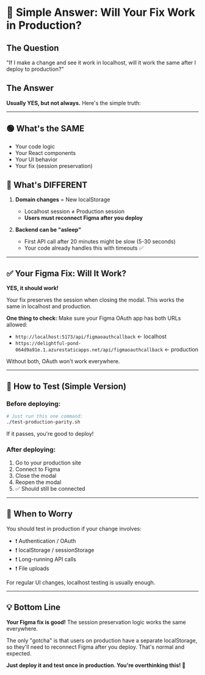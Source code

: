 # 🎯 Simple Answer: Will Your Fix Work in Production?

## The Question

"If I make a change and see it work in localhost, will it work the same after I deploy to production?"

## The Answer

**Usually YES, but not always.** Here's the simple truth:

---

## 🟢 What's the SAME

- Your code logic
- Your React components
- Your UI behavior
- Your fix (session preservation)

## 🔴 What's DIFFERENT

1. **Domain changes** = New localStorage

   - Localhost session ≠ Production session
   - **Users must reconnect Figma after you deploy**

2. **Backend can be "asleep"**
   - First API call after 20 minutes might be slow (5-30 seconds)
   - Your code already handles this with timeouts ✅

---

## ✅ Your Figma Fix: Will It Work?

**YES, it should work!**

Your fix preserves the session when closing the modal. This works the same in localhost and production.

**One thing to check:**
Make sure your Figma OAuth app has both URLs allowed:

- `http://localhost:5173/api/figmaoauthcallback` ← localhost
- `https://delightful-pond-064d9a91e.1.azurestaticapps.net/api/figmaoauthcallback` ← production

Without both, OAuth won't work everywhere.

---

## 🧪 How to Test (Simple Version)

### Before deploying:

```bash
# Just run this one command:
./test-production-parity.sh
```

If it passes, you're good to deploy!

### After deploying:

1. Go to your production site
2. Connect to Figma
3. Close the modal
4. Reopen the modal
5. ✅ Should still be connected

---

## 🚀 When to Worry

You should test in production if your change involves:

- ❗ Authentication / OAuth
- ❗ localStorage / sessionStorage
- ❗ Long-running API calls
- ❗ File uploads

For regular UI changes, localhost testing is usually enough.

---

## 💡 Bottom Line

**Your Figma fix is good!** The session preservation logic works the same everywhere.

The only "gotcha" is that users on production have a separate localStorage, so they'll need to reconnect Figma after you deploy. That's normal and expected.

**Just deploy it and test once in production. You're overthinking this! 🚀**
